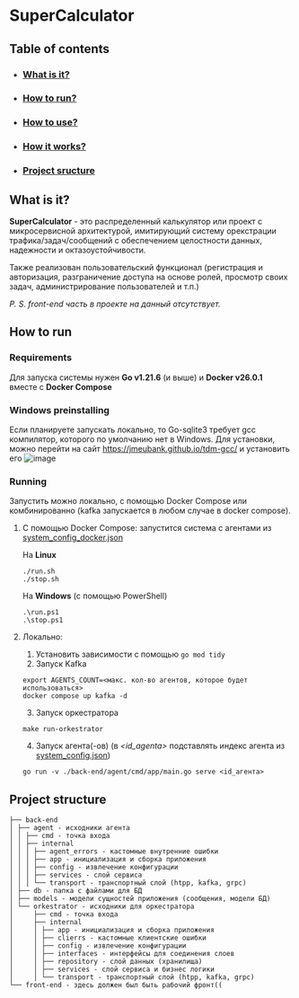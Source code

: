 # SuperCalculator

## Table of contents

- ### [What is it?](#what-is-it)
- ### [How to run?](#how-to-run)
- ### [How to use?](docs%2Fusage.md#how-to-use)
- ### [How it works?](docs%2FhowItWorks.md)
- ### [Project sructure](#project-structure)

## What is it?

**SuperCalculator** - это распределенный калькулятор или проект с микросервисной архитектурой, имитирующий
систему орекстрации трафика/задач/сообщений с обеспечением целостности данных, надежности и октазоустойчивости.

Также реализован пользовательский функционал (регистрация и авторизация, разграничение доступа на основе ролей, просмотр своих задач, администрирование пользователей и т.п.)

_P. S. front-end часть в проекте на данный отсутствует._

## How to run

### Requirements
Для запуска системы нужен **Go v1.21.6** (и выше) и **Docker v26.0.1** вместе с **Docker Compose**

### Windows preinstalling

Если планируете запускать локально, то Go-sqlite3 требует gcc компилятор, которого по умолчанию нет в Windows. Для установки, можно перейти на сайт https://jmeubank.github.io/tdm-gcc/ и установить его
![image](https://github.com/Conty111/SuperCalculator/assets/90860829/5fed60e6-442f-4ec7-aafb-5360ba3e3e50)

### Running
Запустить можно локально, с помощью Docker Compose или комбинированно (kafka запускается в любом случае в docker compose).

1. С помощью Docker Compose: запустится система с агентами из [system_config_docker.json](system_config_docker.json)

   На **Linux**
    ```
    ./run.sh
    ./stop.sh
    ```
    На **Windows** (с помощью PowerShell)
    ```
    .\run.ps1
    .\stop.ps1
    ```
2. Локально:
   1. Установить зависимости с помощью ```go mod tidy```
   2. Запуск Kafka
   ```
   export AGENTS_COUNT=<макс. кол-во агентов, которое будет использоваться>
   docker compose up kafka -d
   ```
   3. Запуск оркестратора
   ```
   make run-orkestrator
   ```
   4. Запуск агента(-ов) (в _<id_agenta>_ подставлять индекс агента из [system_config.json](system_config.json))
   ```
   go run -v ./back-end/agent/cmd/app/main.go serve <id_агента>
   ```




## Project structure

```
├── back-end
│ ├── agent - исходники агента
│ │ ├── cmd - точка входа
│ │ ├── internal
│ │ │ ├── agent_errors - кастомные внутренние ошибки
│ │ │ ├── app - инициализация и сборка приложения
│ │ │ ├── config - извлечение конфигурации
│ │ │ ├── services - слой сервиса
│ │ │ └── transport - транспортный слой (htpp, kafka, grpc)
│ ├── db - папка с файлами для БД
│ ├── models - модели сущностей приложения (сообщения, модели БД)
│ └── orkestrator - исходники для оркестратора
│     ├── cmd - точка входа
│     ├── internal
│     │ ├── app - инициализация и сборка приложения
│     │ ├── clierrs - кастомные клиентские ошибки
│     │ ├── config - извлечение конфигурации
│     │ ├── interfaces - интерфейсы для соединения слоев
│     │ ├── repository - слой данных (хранилища)
│     │ ├── services - слой сервиса и бизнес логики
│     │ └── transport - транспортный слой (htpp, kafka, grpc)
└── front-end - здесь должен был быть рабочий фронт((
```